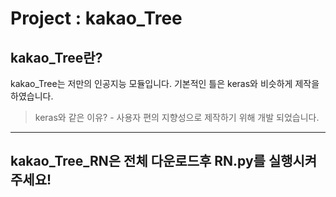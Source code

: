 # Project : kakao_Tree
kakao_Tree란?
--
kakao_Tree는 저만의 인공지능 모듈입니다.
기본적인 틀은 keras와 비슷하게 제작을 하였습니다.
> keras와 같은 이유? - 사용자 편의 지향성으로 제작하기 위해 개발 되었습니다.


---
kakao_Tree_RN은 전체 다운로드후 RN.py를 실행시켜 주세요!
--

